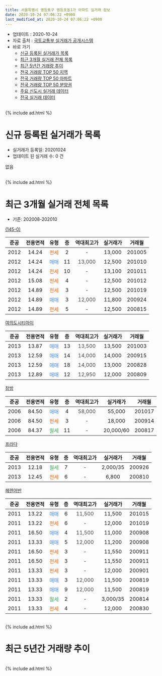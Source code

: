 ```yaml
---
title: 서울특별시 영등포구 영등포동1가 아파트 실거래 정보
date: 2020-10-24 07:06:22 +0900
last_modified_at: 2020-10-24 07:06:22 +0900
---
```


* 업데이트 : 2020-10-24
* 자료 출처 : [국토교통부 실거래가 공개시스템](http://rt.molit.go.kr)
* 바로 가기
    * [신규 등록된 실거래가 목록](#신규-등록된-실거래가-목록)
    * [최근 3개월 실거래 전체 목록](#최근-3개월-실거래-전체-목록)
    * [최근 5년간 거래량 추이](#최근-5년간-거래량-추이)
    * [전국 거래량 TOP 50 지역](https://inasie.github.io/apt-trade-info/최근-3개월-전국에서-가장-거래가-많이-발생한-지역)
    * [전국 거래량 TOP 50 아파트](https://inasie.github.io/apt-trade-info/최근-3개월-전국에서-가장-거래가-많이-발생한-아파트)
    * [전국 거래량 TOP 50 분양권](https://inasie.github.io/apt-trade-info/최근-3개월-전국에서-가장-거래가-많이-발생한-분양권)
    * [주요 신도시 실거래 데이터](https://inasie.github.io/apt-trade-info/주요-신도시)
    * [전국 실거래 데이터](https://inasie.github.io/apt-trade-info/전국)
<br>
{% include ad.html %}
<br>

# 신규 등록된 실거래가 목록
* 실거래가 등록일: 20201024
* 업데이트 된 실거래 수: 0 건

없음

<br>
{% include ad.html %}
<br>

# 최근 3개월 실거래 전체 목록
* 기준: 202008-202010


[(145-0)](https://search.naver.com/search.naver?query=%EC%84%9C%EC%9A%B8%ED%8A%B9%EB%B3%84%EC%8B%9C+%EC%98%81%EB%93%B1%ED%8F%AC%EA%B5%AC+%EC%98%81%EB%93%B1%ED%8F%AC%EB%8F%991%EA%B0%80+%28145-0%29)

|준공|전용면적|유형|층|역대최고가|실거래가|거래월|
|:---:|:---:|:---:|:---:|:---:|:---:|:---:|
|2012|14.24|<span style="color:#ff5a00">전세</span>|2|<span style="color:#444444">-</span>|13,000|201005|
|2012|14.24|<span style="color:#4285f3">매매</span>|11|<span style="color:#444444">13,000</span>|12,500|201010|
|2012|14.24|<span style="color:#ff5a00">전세</span>|10|<span style="color:#444444">-</span>|13,100|201011|
|2012|15.08|<span style="color:#ff5a00">전세</span>|4|<span style="color:#444444">-</span>|12,500|201012|
|2012|14.89|<span style="color:#ff5a00">전세</span>|3|<span style="color:#444444">-</span>|12,500|201019|
|2012|14.89|<span style="color:#4285f3">매매</span>|3|<span style="color:#444444">12,000</span>|11,800|200924|
|2012|14.89|<span style="color:#ff5a00">전세</span>|5|<span style="color:#444444">-</span>|12,500|200815|

[여의도시티아이](https://search.naver.com/search.naver?query=%EC%84%9C%EC%9A%B8%ED%8A%B9%EB%B3%84%EC%8B%9C+%EC%98%81%EB%93%B1%ED%8F%AC%EA%B5%AC+%EC%98%81%EB%93%B1%ED%8F%AC%EB%8F%991%EA%B0%80+%EC%97%AC%EC%9D%98%EB%8F%84%EC%8B%9C%ED%8B%B0%EC%95%84%EC%9D%B4)

|준공|전용면적|유형|층|역대최고가|실거래가|거래월|
|:---:|:---:|:---:|:---:|:---:|:---:|:---:|
|2013|13.87|<span style="color:#4285f3">매매</span>|13|<span style="color:#444444">13,500</span>|13,500|201003|
|2013|12.59|<span style="color:#4285f3">매매</span>|14|<span style="color:#444444">14,000</span>|14,000|200915|
|2013|12.59|<span style="color:#4285f3">매매</span>|18|<span style="color:#444444">14,000</span>|13,000|200828|
|2013|12.89|<span style="color:#4285f3">매매</span>|12|<span style="color:#444444">12,950</span>|12,000|200809|

[창방](https://search.naver.com/search.naver?query=%EC%84%9C%EC%9A%B8%ED%8A%B9%EB%B3%84%EC%8B%9C+%EC%98%81%EB%93%B1%ED%8F%AC%EA%B5%AC+%EC%98%81%EB%93%B1%ED%8F%AC%EB%8F%991%EA%B0%80+%EC%B0%BD%EB%B0%A9)

|준공|전용면적|유형|층|역대최고가|실거래가|거래월|
|:---:|:---:|:---:|:---:|:---:|:---:|:---:|
|2006|84.50|<span style="color:#4285f3">매매</span>|4|<span style="color:#444444">58,000</span>|55,000|201017|
|2006|84.50|<span style="color:#ff5a00">전세</span>|3|<span style="color:#444444">-</span>|18,000|200914|
|2006|84.37|<span style="color:#34a853">월세</span>|11|<span style="color:#444444">-</span>|20,000/60|200817|

[프라다](https://search.naver.com/search.naver?query=%EC%84%9C%EC%9A%B8%ED%8A%B9%EB%B3%84%EC%8B%9C+%EC%98%81%EB%93%B1%ED%8F%AC%EA%B5%AC+%EC%98%81%EB%93%B1%ED%8F%AC%EB%8F%991%EA%B0%80+%ED%94%84%EB%9D%BC%EB%8B%A4)

|준공|전용면적|유형|층|역대최고가|실거래가|거래월|
|:---:|:---:|:---:|:---:|:---:|:---:|:---:|
|2013|12.18|<span style="color:#34a853">월세</span>|7|<span style="color:#444444">-</span>|2,000/35|200926|
|2013|12.45|<span style="color:#ff5a00">전세</span>|6|<span style="color:#444444">-</span>|6,800|200810|

[헤렌어반](https://search.naver.com/search.naver?query=%EC%84%9C%EC%9A%B8%ED%8A%B9%EB%B3%84%EC%8B%9C+%EC%98%81%EB%93%B1%ED%8F%AC%EA%B5%AC+%EC%98%81%EB%93%B1%ED%8F%AC%EB%8F%991%EA%B0%80+%ED%97%A4%EB%A0%8C%EC%96%B4%EB%B0%98)

|준공|전용면적|유형|층|역대최고가|실거래가|거래월|
|:---:|:---:|:---:|:---:|:---:|:---:|:---:|
|2011|13.22|<span style="color:#4285f3">매매</span>|6|<span style="color:#444444">11,500</span>|11,500|201015|
|2011|13.22|<span style="color:#ff5a00">전세</span>|6|<span style="color:#444444">-</span>|12,000|201019|
|2011|16.50|<span style="color:#4285f3">매매</span>|4|<span style="color:#444444">11,500</span>|11,000|200908|
|2011|13.33|<span style="color:#4285f3">매매</span>|5|<span style="color:#444444">12,000</span>|11,200|200908|
|2011|16.50|<span style="color:#ff5a00">전세</span>|3|<span style="color:#444444">-</span>|11,550|200911|
|2011|16.50|<span style="color:#ff5a00">전세</span>|3|<span style="color:#444444">-</span>|11,550|200911|
|2011|13.33|<span style="color:#ff5a00">전세</span>|3|<span style="color:#444444">-</span>|12,000|200901|
|2011|13.33|<span style="color:#4285f3">매매</span>|3|<span style="color:#444444">12,000</span>|11,500|200819|
|2011|13.33|<span style="color:#4285f3">매매</span>|9|<span style="color:#444444">12,000</span>|11,500|200819|
|2011|13.33|<span style="color:#34a853">월세</span>|2|<span style="color:#444444">-</span>|3,000/35|200814|
|2011|13.33|<span style="color:#ff5a00">전세</span>|4|<span style="color:#444444">-</span>|12,000|200830|


<br>
{% include ad.html %}
<br>

# 최근 5년간 거래량 추이


<div style="width:100%;">
    <canvas id="deal_progress" height="200"></canvas>
</div>

<script>
new Chart(document.getElementById("deal_progress"), {
    type: 'line',
    data: {
        labels: ['201510','201511','201512','201601','201602','201603','201604','201605','201606','201607','201608','201609','201610','201611','201612','201701','201702','201703','201704','201705','201706','201707','201708','201709','201710','201711','201712','201801','201802','201803','201804','201805','201806','201807','201808','201809','201810','201811','201812','201901','201902','201903','201904','201905','201906','201907','201908','201909','201910','201911','201912','202001','202002','202003','202004','202005','202006','202007','202008','202009','202010'],
        datasets: [{
            label: '매매',
            pointRadius: 1,
            data: [4, 1, 1, 1, 3, 2, 0, 7, 6, 2, 4, 2, 4, 5, 0, 5, 11, 8, 3, 14, 10, 3, 1, 4, 4, 3, 9, 8, 4, 3, 6, 4, 2, 4, 12, 3, 5, 4, 2, 9, 5, 9, 6, 5, 14, 2, 6, 7, 7, 4, 9, 6, 2, 2, 2, 6, 4, 1, 4, 4, 4],
            borderColor: "rgba(255, 201, 14, 1)",
            backgroundColor: "rgba(255, 201, 14, 0.5)",
            fill: false,
            lineTension: 0
        },{
            label: '전월세',
            pointRadius: 1,
            data: [11, 4, 10, 12, 9, 10, 5, 3, 4, 5, 3, 2, 5, 2, 5, 9, 11, 6, 9, 4, 7, 7, 11, 10, 7, 10, 11, 8, 20, 14, 11, 15, 11, 11, 17, 5, 12, 14, 15, 14, 17, 10, 16, 15, 13, 15, 8, 8, 13, 10, 15, 20, 21, 13, 11, 11, 6, 12, 5, 5, 5],
            borderColor: "rgba(0, 141, 185, 1)",
            backgroundColor: "rgba(0, 141, 185, 0.5)",
            fill: false,
            lineTension: 0
        }
        ]
    },
    options: {
        responsive: true,
        title: {
            display: false
        },
        tooltips: {
            mode: 'index',
            intersect: false
        },
        hover: {
            mode: 'nearest',
            intersect: true
        },
        scales: {
            xAxes: [{
                display: true,
                scaleLabel: {
                    display: true,
                    labelString: '년/월'
                }
            }],
            yAxes: [{
                display: true,
                ticks: {
                    suggestedMin: 0,
                },
                scaleLabel: {
                    display: true,
                    labelString: '실거래 수'
                }
            }]
        }
    }
});

</script>


<br>
{% include ad.html %}
<br>


